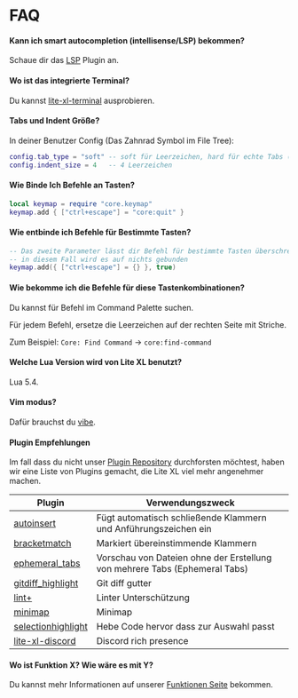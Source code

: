 # FAQ

#### Kann ich smart autocompletion (intellisense/LSP) bekommen?

Schaue dir das [LSP] Plugin an.

#### Wo ist das integrierte Terminal?

Du kannst [lite-xl-terminal] ausprobieren.

#### Tabs und Indent Größe?

In deiner Benutzer Config (Das Zahnrad Symbol im File Tree):

```lua
config.tab_type = "soft" -- soft für Leerzeichen, hard für echte Tabs (\t)
config.indent_size = 4   -- 4 Leerzeichen
```

#### Wie Binde Ich Befehle an Tasten?

```lua
local keymap = require "core.keymap"
keymap.add { ["ctrl+escape"] = "core:quit" }
```

#### Wie entbinde ich Befehle für Bestimmte Tasten?

```lua
-- Das zweite Parameter lässt dir Befehl für bestimmte Tasten überschreiben
-- in diesem Fall wird es auf nichts gebunden
keymap.add({ ["ctrl+escape"] = {} }, true)
```

#### Wie bekomme ich die Befehle für diese Tastenkombinationen?

Du kannst für Befehl im Command Palette suchen.

Für jedem Befehl, ersetze die Leerzeichen auf der rechten Seite mit Striche.

Zum Beispiel: `Core: Find Command` → `core:find-command`

#### Welche Lua Version wird von Lite XL benutzt?

Lua 5.4.

#### Vim modus?

Dafür brauchst du [vibe].

#### Plugin Empfehlungen

Im fall dass du nicht unser [Plugin Repository][1] durchforsten möchtest,
haben wir eine Liste von Plugins gemacht, die Lite XL viel mehr angenehmer machen.

| Plugin               | Verwendungszweck
| ---                  | ---
| [autoinsert]         | Fügt automatisch schließende Klammern und Anführungszeichen ein
| [bracketmatch]       | Markiert übereinstimmende Klammern
| [ephemeral_tabs]     | Vorschau von Dateien ohne der Erstellung von mehrere Tabs (Ephemeral Tabs)
| [gitdiff_highlight]  | Git diff gutter
| [lint+]              | Linter Unterschützung
| [minimap]            | Minimap
| [selectionhighlight] | Hebe Code hervor dass zur Auswahl passt
| [lite-xl-discord]    | Discord rich presence |

#### Wo ist Funktion X? Wie wäre es mit Y?

Du kannst mehr Informationen auf unserer [Funktionen Seite](/en/about/features) bekommen.


[LSP]:                https://github.com/lite-xl/lite-xl-lsp
[lite-xl-terminal]:   https://github.com/adamharrison/lite-xl-terminal
[vibe]:               https://github.com/eugenpt/lite-xl-vibe
[autoinsert]:         https://github.com/lite-xl/lite-xl-plugins/blob/master/plugins/autoinsert.lua?raw=1
[bracketmatch]:       https://github.com/lite-xl/lite-xl-plugins/blob/master/plugins/bracketmatch.lua?raw=1
[ephemeral_tabs]:     https://github.com/lite-xl/lite-xl-plugins/blob/master/plugins/ephemeral_tabs.lua?raw=1
[gitdiff_highlight]:  https://github.com/vincens2005/lite-xl-gitdiff-highlight
[lint+]:              https://github.com/liquid600pgm/lintplus
[minimap]:            https://github.com/lite-xl/lite-xl-plugins/blob/master/plugins/minimap.lua?raw=1
[selectionhighlight]: https://github.com/lite-xl/lite-xl-plugins/blob/master/plugins/selectionhighlight.lua?raw=1
[lite-xl-discord]:    https://github.com/vincens2005/lite-xl-discord

[1]: https://github.com/lite-xl/lite-xl-plugins

